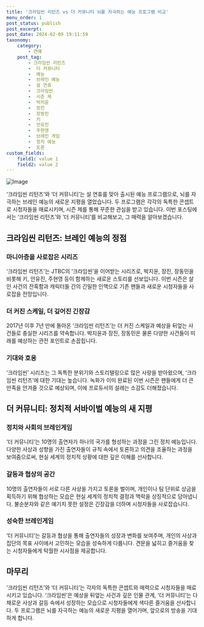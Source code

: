 ```yaml
---
title: '크라임씬 리턴즈 vs 더 커뮤니티 뇌를 자극하는 예능 프로그램 비교'
menu_order: 1
post_status: publish
post_excerpt: 
post_date: 2024-02-09 19:11:59
taxonomy:
    category:
        - 연예
    post_tag:
        - 크라임씬 리턴즈
        -  더 커뮤니티
        -  예능
        -  브레인 예능
        -  설 연휴
        -  크라임씬
        -  시즌 제
        -  박지윤
        -  장진
        -  장동민
        -  키
        -  안유진
        -  주현영
        -  브레인 게임
        -  정치 예능
        -  토론
custom_fields:
    field1: value 1
    field2: value 2
---
```


![Image](https://mimgnews.pstatic.net/image/468/2024/02/09/0001029404_001_20240209161901924.jpg?type=w540)

‘크라임씬 리턴즈’와 ‘더 커뮤니티’는 설 연휴를 맞아 출시된 예능 프로그램으로, 뇌를 자극하는 브레인 예능의 새로운 지평을 열었습니다. 두 프로그램은 각각의 독특한 콘셉트로 시청자들을 매료시키며, 시즌 제를 통해 꾸준한 관심을 받고 있습니다. 이번 포스팅에서는 ‘크라임씬 리턴즈’와 ‘더 커뮤니티’를 비교해보고, 그 매력을 알아보겠습니다.
## 크라임씬 리턴즈: 브레인 예능의 정점
### 마니아층을 사로잡은 시리즈
‘크라임씬 리턴즈’는 JTBC의 ‘크라임씬’을 이어받는 시리즈로, 박지윤, 장진, 장동민을 비롯해 키, 안유진, 주현영 등이 함께하는 새로운 스토리를 선보입니다. 이번 시즌은 살인 사건의 잔혹함과 캐릭터들 간의 긴밀한 인맥으로 기존 팬들과 새로운 시청자들을 사로잡을 전망입니다.
### 더 커진 스케일, 더 깊어진 긴장감
2017년 이후 7년 만에 돌아온 ‘크라임씬 리턴즈’는 더 커진 스케일과 예상을 뒤엎는 사건들로 충실한 시리즈를 약속합니다. 박지윤과 장진, 장동민은 물론 다양한 사건들이 미래를 예상하는 관전 포인트로 손꼽힙니다. 
### 기대와 호응
‘크라임씬’ 시리즈는 그 독특한 분위기와 스토리텔링으로 많은 사랑을 받아왔으며, ‘크라임씬 리턴즈’에 대한 기대는 높습니다. 녹화가 이미 완료된 이번 시즌은 팬들에게 더 큰 만족을 안겨줄 것으로 예상되며, 이에 프로듀서의 설레는 소감도 더해졌습니다.
## 더 커뮤니티: 정치적 서바이벌 예능의 새 지평
### 정치와 사회의 브레인게임
‘더 커뮤니티’는 10명의 출연자가 하나의 국가를 형성하는 과정을 그린 정치 예능입니다. 다양한 사상과 성향을 가진 출연자들이 규칙 속에서 토론하고 의견을 조율하는 과정을 보여줌으로써, 현실 세계의 정치적 상황에 대한 깊은 이해를 선사합니다.
### 갈등과 협상의 공간
10명의 출연자들이 서로 다른 사상을 가지고 토론을 벌이며, 개인이나 팀 단위로 상금을 획득하기 위해 협상하는 모습은 현실 세계의 정치적 결정과 맥락을 상징적으로 담아냅니다. 불순분자와 같은 예기치 못한 설정은 긴장감을 더하며 시청자들을 사로잡습니다.
### 성숙한 브레인게임
‘더 커뮤니티’는 갈등과 협상을 통해 출연자들의 성장과 변화를 보여주며, 개인의 사상과 집단의 목표 사이에서 고민하는 모습을 성숙하게 다룹니다. 견문을 넓히고 즐거움을 찾는 시청자들에게 탁월한 시사점을 제공합니다.
## 마무리
‘크라임씬 리턴즈’와 ‘더 커뮤니티’는 각자의 독특한 콘셉트와 매력으로 시청자들을 매료시키고 있습니다. ‘크라임씬’은 예상을 뒤엎는 사건과 깊은 인물 관계, ‘더 커뮤니티’는 다채로운 사상과 갈등 속에서 성장하는 모습으로 시청자들에게 색다른 즐거움을 선사합니다. 두 프로그램은 뇌를 자극하는 예능의 새로운 지평을 열어가며, 앞으로의 방송을 기대하게 합니다.
